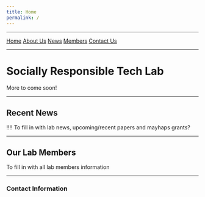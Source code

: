 ```yaml
---
title: Home
permalink: /
---
```



***
[Home](index.md)    [About Us](about.md)     [News](#recent-news)     [Members](#our-lab-members)     [Contact Us](#contact-information)

***
# Socially Responsible Tech Lab

More to come soon!

---
## Recent News

!!!! To fill in with lab news, upcoming/recent papers and mayhaps grants?

***
## Our Lab Members

To fill in with all lab members information

***
### Contact Information
